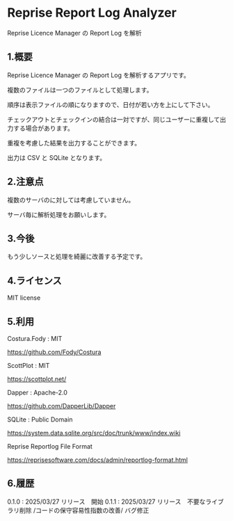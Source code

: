 ﻿# Reprise Report Log Analyzer

Reprise Licence Manager の Report Log を解析

## 1.概要

Reprise Licence Manager の Report Log を解析するアプリです。

複数のファイルは一つのファイルとして処理します。

順序は表示ファイルの順になりますので、日付が若い方を上にして下さい。

チェックアウトとチェックインの結合は一対ですが、同じユーザーに重複して出力する場合があります。

重複を考慮した結果を出力することができます。

出力は CSV と SQLite となります。


## 2.注意点

複数のサーバのに対しては考慮していません。

サーバ毎に解析処理をお願いします。

## 3.今後

もう少しソースと処理を綺麗に改善する予定です。

## 4.ライセンス

MIT license

## 5.利用

Costura.Fody : MIT

 https://github.com/Fody/Costura

ScottPlot : MIT

 https://scottplot.net/

Dapper : Apache-2.0

 https://github.com/DapperLib/Dapper

SQLite : Public Domain

 https://system.data.sqlite.org/src/doc/trunk/www/index.wiki


Reprise Reportlog File Format

 https://reprisesoftware.com/docs/admin/reportlog-format.html

 ## 6.履歴
 0.1.0  : 2025/03/27 リリース　開始
 0.1.1  : 2025/03/27 リリース　不要なライブラリ削除 /コードの保守容易性指数の改善/ バグ修正